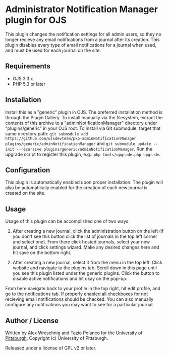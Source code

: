# Administrator Notification Manager plugin for OJS

This plugin changes the notification settings for all admin users, so they no longer recieve any email notifications from a journal after its creation. This plugin disables every type of email notifications for a journal when used, and must be used for each journal on the site. 

## Requirements

* OJS 3.3.x
* PHP 5.3 or later

## Installation

Install this as a "generic" plugin in OJS.  The preferred installation method is through the Plugin Gallery. To install manually via the filesystem, extract the contents of this archive to a "adminNotificationManager" directory under "plugins/generic" in your OJS root.  To install via Git submodule, target that same directory path: `git submodule add https://github.com/ulsdevteam/pkp-adminNotificationManager plugins/generic/adminNotificationManager` and `git submodule update --init --recursive plugins/generic/adminNotificationManager`.  Run the upgrade script to register this plugin, e.g.: `php tools/upgrade.php upgrade`.

## Configuration

This plugin is automatically enabled upon proper installation. The plugin will also be automatically enabled for the creation of each new journal is created on the site. 

## Usage

 Usage of this plugin can be accomplished one of two ways:

  1) After creating a new journal, click the administration button on the left (if you don't see this button click the list of journals in the top left corner and select one). From there click hosted journals, select your new journal, and click settings wizard. Make any desired changes here and hit save on the bottom right.

  2) After creating a new journal, select it from the menu in the top left. Click website and navigate to the plugins tab. Scroll down in this page until you see this plugin listed under the generic plugins. Click the button to disable active notifications and hit okay on the pop-up.

From here navigate back to your profile in the top right, hit edit profile, and go to the notifications tab. If properly enabled all checkboxes for not recieving email notifications should be checked. You can also manually configure any notifications you may want to see for a particular journal.

## Author / License

Written by Alex Wreschnig and Tazio Polanco for the [University of Pittsburgh](http://www.pitt.edu).  Copyright (c) University of Pittsburgh.

Released under a license of GPL v2 or later.
